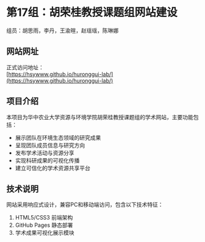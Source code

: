 # 第17组：胡荣桂教授课题组网站建设

组员：胡思雨，李丹，王渝暄，赵瑶瑶，陈琳娜

## 网站网址

正式访问地址：  
[https://hsywww.github.io/huronggui-lab/](https://hsywww.github.io/huronggui-lab/)

## 项目介绍

本项目为华中农业大学资源与环境学院胡荣桂教授课题组的学术网站，主要功能包括：

- 展示团队在环境生态领域的研究成果
- 呈现团队成员信息与研究方向
- 发布学术活动与资源分享
- 实现科研成果的可视化传播
- 建立可信化的学术资源共享平台

## 技术说明

网站采用响应式设计，兼容PC和移动端访问，包含以下技术特征：

1. HTML5/CSS3 前端架构
2. GitHub Pages 静态部署
3. 学术成果可视化展示模块

